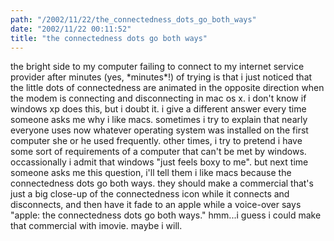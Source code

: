 ```yaml
---
path: "/2002/11/22/the_connectedness_dots_go_both_ways" 
date: "2002/11/22 00:11:52" 
title: "the connectedness dots go both ways" 
---
```

<p>the bright side to my computer failing to connect to my internet service provider after minutes (yes, *minutes*!) of trying is that i just noticed that the little dots of connectedness are animated in the opposite direction when the modem is connecting and disconnecting in mac os x. i don't know if windows xp does this, but i doubt it. i give a different answer every time someone asks me why i like macs. sometimes i try to explain that nearly everyone uses now whatever operating system was installed on the first computer she or he used frequently. other times, i try to pretend i have some sort of requirements of a computer that can't be met by windows. occassionally i admit that windows "just feels boxy to me". but next time someone asks me this question, i'll tell them i like macs because the connectedness dots go both ways. they should make a commercial that's just a big close-up of the connectedness icon while it connects and disconnects, and then have it fade to an apple while a voice-over says "apple: the connectedness dots go both ways." hmm...i guess i could make that commercial with imovie. maybe i will.</p>